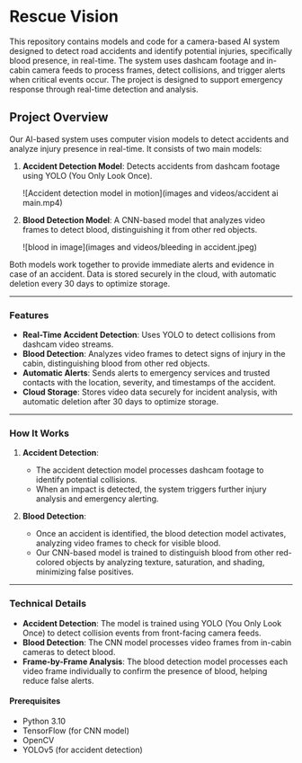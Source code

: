 # Rescue Vision

This repository contains models and code for a camera-based AI system designed to detect road accidents and identify potential injuries, specifically blood presence, in real-time. The system uses dashcam footage and in-cabin camera feeds to process frames, detect collisions, and trigger alerts when critical events occur. The project is designed to support emergency response through real-time detection and analysis.

## Project Overview

Our AI-based system uses computer vision models to detect accidents and analyze injury presence in real-time. It consists of two main models:

1. **Accident Detection Model**: Detects accidents from dashcam footage using YOLO (You Only Look Once).

   ![Accident detection model in motion](images and videos/accident ai main.mp4)

3. **Blood Detection Model**: A CNN-based model that analyzes video frames to detect blood, distinguishing it from other red objects.

   ![blood in image](images and videos/bleeding in accident.jpeg)


Both models work together to provide immediate alerts and evidence in case of an accident. Data is stored securely in the cloud, with automatic deletion every 30 days to optimize storage.

---

### Features

- **Real-Time Accident Detection**: Uses YOLO to detect collisions from dashcam video streams.
- **Blood Detection**: Analyzes video frames to detect signs of injury in the cabin, distinguishing blood from other red objects.
- **Automatic Alerts**: Sends alerts to emergency services and trusted contacts with the location, severity, and timestamps of the accident.
- **Cloud Storage**: Stores video data securely for incident analysis, with automatic deletion after 30 days to optimize storage.

---

### How It Works

1. **Accident Detection**: 
   - The accident detection model processes dashcam footage to identify potential collisions.
   - When an impact is detected, the system triggers further injury analysis and emergency alerting.

2. **Blood Detection**: 
   - Once an accident is identified, the blood detection model activates, analyzing video frames to check for visible blood.
   - Our CNN-based model is trained to distinguish blood from other red-colored objects by analyzing texture, saturation, and shading, minimizing false positives.

---

### Technical Details

- **Accident Detection**: The model is trained using YOLO (You Only Look Once) to detect collision events from front-facing camera feeds.
- **Blood Detection**: The CNN model processes video frames from in-cabin cameras to detect blood.
- **Frame-by-Frame Analysis**: The blood detection model processes each video frame individually to confirm the presence of blood, helping reduce false alerts.

#### Prerequisites
- Python 3.10
- TensorFlow (for CNN model)
- OpenCV
- YOLOv5 (for accident detection)

